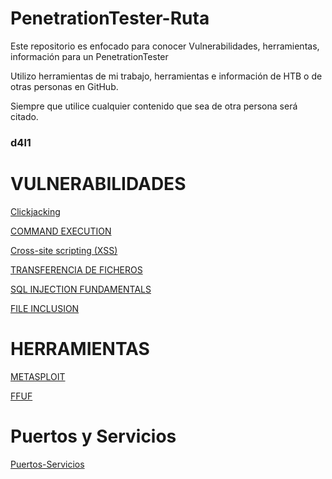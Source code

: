 # PenetrationTester-Ruta

Este repositorio es enfocado para conocer Vulnerabilidades, herramientas, información para un PenetrationTester

Utilizo herramientas de mi trabajo, herramientas e información de HTB o de otras personas en GitHub.

Siempre que utilice cualquier contenido que sea de otra persona será citado.

### d4l1

# VULNERABILIDADES

[Clickjacking](https://github.com/D4l1-web/PenetrationTester-Ruta/blob/main/Clickjacking.md)

[COMMAND EXECUTION](https://github.com/D4l1-web/PenetrationTester-Ruta/blob/main/Command_Execution.md)

[Cross-site scripting (XSS)](https://github.com/D4l1-web/PenetrationTester-Ruta/blob/main/Cross-Site%20Scripting.md)

[TRANSFERENCIA DE FICHEROS](https://github.com/D4l1-web/PenetrationTester-Ruta/blob/main/File-Transfer(sin%20acabar).md)

[SQL INJECTION FUNDAMENTALS](https://github.com/D4l1-web/PenetrationTester-Ruta/blob/main/Fundamentos_SQL_Injection.md)

[FILE INCLUSION](https://github.com/D4l1-web/PenetrationTester-Ruta/blob/main/FILE%20INCLUSION(sin%20acabar).md)

# HERRAMIENTAS

[METASPLOIT](https://github.com/D4l1-web/PenetrationTester-Ruta/blob/main/Metasploit.md)

[FFUF](https://github.com/D4l1-web/PenetrationTester-Ruta/blob/main/FFUF.md)

# Puertos y Servicios

[Puertos-Servicios](https://github.com/D4l1-web/PenetrationTester-Ruta/blob/main/Puertos_Servicios.md)

